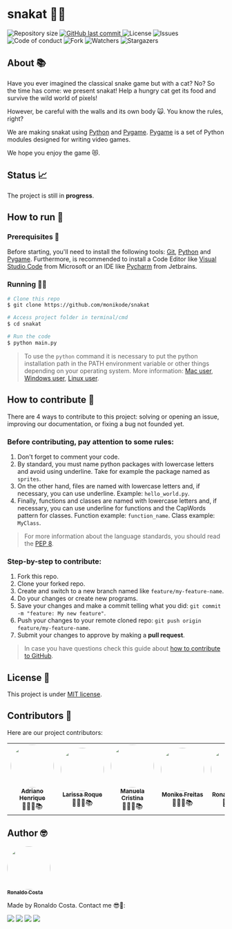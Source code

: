# snakat 🐍😾

<p style="text-align: left;">
    <img alt="Repository size" src="https://img.shields.io/github/repo-size/monikode/snakat">
    <a href="https://github.com/monikode/snakat/commits/main">
        <img alt="GitHub last commit" src="https://img.shields.io/github/last-commit/monikode/snakat">
    </a>
    <img alt="License" src="https://img.shields.io/badge/license-MIT-brightgreen">
    <img alt="Issues" src="https://img.shields.io/github/issues/monikode/snakat">
    <img alt="Code of conduct" src="https://img.shields.io/badge/Contributor%20Covenant-2.1-4baaaa.svg">
    <img alt="Fork" src="https://img.shields.io/github/forks/monikode/snakat?style=social">
    <img alt="Watchers" src="https://img.shields.io/github/watchers/monikode/snakat?style=social">
    <img alt="Stargazers" src="https://img.shields.io/github/stars/monikode/snakat?style=social">
</p>

## About 📚

Have you ever imagined the classical snake game but with a cat? No? So the time has come: we present snakat! Help a hungry cat get its food and survive the wild world of pixels! 

However, be careful with the walls and its own body 🙀. You know the rules, right?

We are making snakat using [Python](https://www.python.org/) and [Pygame](https://www.pygame.org/). [Pygame](https://www.pygame.org/) is a set of Python modules designed for writing video games. 

We hope you enjoy the game 😻.

## Status 📈

The project is still in **progress**.

## How to run 🚀

### Prerequisites 📔

Before starting, you'll need to install the following tools: [Git](https://git-scm.com), [Python](https://www.python.org/) and [Pygame](https://www.pygame.org/). Furthermore, is recommended to install a Code Editor like [Visual Studio Code](https://code.visualstudio.com/) from Microsoft or an IDE like [Pycharm](https://www.jetbrains.com/pt-br/pycharm/download/#section=windows) from Jetbrains.

### Running 👨‍💻

```bash
# Clone this repo
$ git clone https://github.com/monikode/snakat

# Access project folder in terminal/cmd
$ cd snakat

# Run the code
$ python main.py
```
>  To use the `python` command it is necessary to put the python installation path in the PATH environment variable or other things depending on your operating system. More information: [Mac user](https://python-docs.readthedocs.io/en/latest/starting/install3/osx.html), [Windows user](https://www.educative.io/edpresso/err-python-is-not-recognized-as-an-internal-or-external-command), [Linux user](https://linoxide.com/fix-bash-python-command-not-found-error/).

## How to contribute 🧐

There are 4 ways to contribute to this project: solving or opening an issue, improving our documentation, or fixing a bug not founded yet.

### Before contributing, pay attention to some rules:

1. Don't forget to comment your code.
2. By standard, you must name python packages with lowercase letters and avoid using underline. Take for example the package named as `sprites`.
3. On the other hand, files are named with lowercase letters and, if necessary, you can use underline. Example: `hello_world.py`.
4. Finally, functions and classes are named with lowercase letters and, if necessary, you can use underline for functions and the CapWords pattern for classes. Function example: `function_name`. Class example: `MyClass`.

> For more information about the language standards, you should read the [PEP 8](https://www.python.org/dev/peps/pep-0008/).

### Step-by-step to contribute:

1. Fork this repo.
2. Clone your forked repo.
3. Create and switch to a new branch named like `feature/my-feature-name`.
4. Do your changes or create new programs.
5. Save your changes and make a commit telling what you did: `git commit -m "feature: My new feature"`.
6. Push your changes to your remote cloned repo: `git push origin feature/my-feature-name`.
7. Submit your changes to approve by making a **pull request**.
> In case you have questions check this guide about [how to contribute to GitHub](https://github.com/firstcontributions/first-contributions).

## License 📝 

This project is under [MIT license](https://github.com/atividades-lpc-2022/atividade_005_custom_breakout/blob/main/LICENSE).

## Contributors 🤝

Here are our project contributors:

<table>
    <tr>
        <td style="text-align: center;"><a href="https://github.com/Adriano-Henrique-de-Souza-Andrade"><img style="border-radius: 50%;" src="https://github.com/Adriano-Henrique-de-Souza-Andrade.png" width="100px;" alt=""/><br /><sub><b>Adriano Henrique</b></sub></a><br /><a>👨🏻‍🎓📚</a></td>
        <td style="text-align: center;"><a href="https://github.com/LarissaRoqueCarvalho"><img style="border-radius: 50%;" src="https://github.com/LarissaRoqueCarvalho.png" width="100px;" alt=""/><br /><sub><b>Larissa Roque</b></sub></a><br /><a>👩🏻‍🎓📚</a></td>
        <td style="text-align: center;"><a href="https://github.com/manupbastos"><img style="border-radius: 50%;" src="https://github.com/manupbastos.png" width="100px;" alt=""/><br /><sub><b>Manuela Cristina</b></sub></a><br />👩🏻‍🎓📚</a></td>
        <td style="text-align: center;"><a href="https://github.com/monikode"><img style="border-radius: 50%;" src="https://github.com/monikode.png" width="100px;" alt=""/><br /><sub><b>Monike Freitas</b></sub></a><br /><a>👩🏻‍🎓📚</a></td>
        <td style="text-align: center;"><a href="https://github.com/ronaldocoding"><img style="border-radius: 50%;" src="https://github.com/ronaldocoding.png" width="100px;" alt=""/><br /><sub><b>Ronaldo Costa</b></sub></a><br /><a>👨🏻‍🎓📚</a></td>
    </tr>
</table>

## Author 🤓

<a href="https://github.com/ronaldocoding">
 <img style="border-radius: 50%;" src="https://github.com/ronaldocoding.png" width="100px;" alt=""/>
 <br />
 <sub><b>Ronaldo Costa</b></sub>
</a>

Made by Ronaldo Costa. Contact me 😎🖖:

<a href = "mailto:ronaldocosta.developer@gmail.com"><img src="https://img.shields.io/badge/-Gmail-%23333?style=for-the-badge&logo=gmail&logoColor=white" target="_blank"></a>
<a href="https://www.linkedin.com/in/ronaldocoding" target="_blank"><img src="https://img.shields.io/badge/-LinkedIn-%230077B5?style=for-the-badge&logo=linkedin&logoColor=white" target="_blank"></a>
<a href="https://instagram.com/ronaldocoding" target="_blank"><img src="https://img.shields.io/badge/-Instagram-%23E4405F?style=for-the-badge&logo=instagram&logoColor=white" target="_blank"></a>
<a href="https://twitter.com/ronaldocoding" target="_blank"><img src="https://img.shields.io/badge/Twitter-1DA1F2?style=for-the-badge&logo=twitter&logoColor=white" target="_blank"></a>

